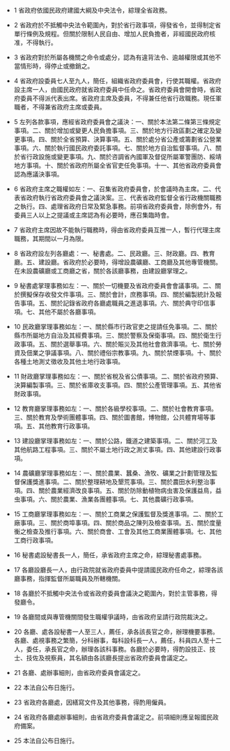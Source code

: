 * 1 省政府依國民政府建國大綱及中央法令，綜理全省政務。

* 2 省政府於不抵觸中央法令範圍內，對於省行政事項，得發省令，並得制定省單行條例及規程。但關於限制人民自由、增加人民負擔者，非經國民政府核准，不得執行。

* 3 省政府對於所屬各機關之命令或處分，認為有違背法令、逾越權限或其他不當情形時，得停止或撤銷之。

* 4 省政府設委員七人至九人，簡任，組織省政府委員會，行使其職權。省政府設主席一人，由國民政府就省政府委員中任命之。省政府委員會開會時，省政府委員不得派代表出席。省政府主席及委員，不得兼任他省行政職務。現任軍職者，不得兼省政府主席或委員。

* 5 左列各款事項，應經省政府委員會之議決：一、關於本法第二條第三條規定事項。二、關於增加或變更人民負擔事項。三、關於地方行政區劃之確定及變更事項。四、關於全省預算、決算事項。五、關於處分省公產或籌劃省公營業事項。六、關於執行國民政府委託事項。七、關於地方自治監督事項。八、關於省行政設施或變更事項。九、關於咨調省內國軍及督促所屬軍警團防、綏靖地方事項。十、關於省政府所屬全省官吏任免事項。十一、其他省政府委員會認為應議決事項。

* 6 省政府主席之職權如左：一、召集省政府委員會，於會議時為主席。二、代表省政府執行省政府委員會之議決案。三、代表省政府監督全省行政機關職務之執行。四、處理省政府日常及緊急事務。前項省政府委員會，除例會外，有委員三人以上之提議或主席認為有必要時，應召集臨時會。

* 7 省政府主席因故不能執行職務時，得由省政府委員互推一人，暫行代理主席職務，其期間以一月為限。

* 8 省政府設左列各廳處：一、秘書處。二、民政廳。三、財政廳。四、教育廳。五、建設廳。省政府於必要時，得增設農礦廳、工商廳及其他專管機關。在未設農礦廳或工商廳之省，關於各該廳事務，由建設廳掌理之。

* 9 秘書處掌理事務如左：一、關於一切機要及省政府委員會會議事項。二、關於撰擬保存收發文件事項。三、關於會計，庶務事項。四、關於編製統計及報告事項。五、關於記錄省政府各廳處職員之進退事項。六、關於典守印信事項。七、其他不屬於各廳事項。

* 10 民政廳掌理事務如左：一、關於縣市行政官吏之提請任免事項。二、關於縣市所屬地方自治及其經費事項。三、關於警察及保衛事項。四、關於衛生行政事項。五、關於選舉事項。六、關於賑災及其他社會救濟事項。七、關於勞資及佃業之爭議事項。八、關於禮俗宗教事項。九、關於禁煙事項。十、關於各種土地測丈徵收及其他土地行政事項。

* 11 財政廳掌理事務如左：一、關於省稅及省公債事項。二、關於省政府預算、決算編製事項。三、關於省庫收支事項。四、關於公產管理事項。五、其他省財政事項。

* 12 教育廳掌理事務如左：一、關於各級學校事項。二、關於社會教育事項。三、關於教育及學術團體事項。四、關於圖書館，博物館，公共體育場等事項。五、其他教育行政事項。

* 13 建設廳掌理事務如左：一、關於公路，鐵道之建築事項。二、關於河工及其他航路工程事項。三、關於不屬土地行政之測丈事項。四、其他建設行政事項。

* 14 農礦廳掌理事務如左：一、關於農業、蠶桑、漁牧、礦業之計劃管理及監督保護獎進事項。二、關於整理耕地及墾荒事項。三、關於農田水利整治事項。四、關於農業經濟改良事項。五、關於防除動植物病虫害及保護益鳥，益虫事項。六、關於農業、漁業各團體事項。七、其他農礦行政事項。

* 15 工商廳掌理事務如左：一、關於工商業之保護監督及獎進事項。二、關於工廠事項。三、關於商埠事項。四、關於商品之陳列及檢查事項。五、關於度量衡之檢查及推行事項。六、關於商會、工會及其他工商業團體事項。七、其他工商行政事項。

* 16 秘書處設秘書長一人，簡任，承省政府主席之命，綜理秘書處事務。

* 17 各廳設廳長一人，由行政院就省政府委員中提請國民政府任命之，綜理各該廳事務，指揮監督所屬職員及所轄機關。

* 18 各廳於不抵觸中央法令或省政府委員會議決之範圍內，對於主管事務，得發廳令。

* 19 各廳間或與專管機關間發生職權爭議時，由省政府呈請行政院裁決之。

* 20 各廳、處各設秘書一人至三人，薦任，承各該長官之命，辦理機要事務。各廳、處視事務之繁簡，分科辦事，每科設科長一人，薦任，科員四人至十二人，委任，承長官之命，辦理各該科事務。各廳於必要時，得酌設技正、技士、技佐及視察員，其名額由各該廳長提出省政府委員會議定之。

* 21 各廳、處辦事細則，由省政府委員會議定之。

* 22 本法自公布日施行。

* 23 省政府各廳處，因繕寫文件及其他事務，得酌用僱員。

* 24 省政府各廳處辦事細則，由省政府委員會議定之。前項細則應呈報國民政府備案。

* 25 本法自公布日施行。

